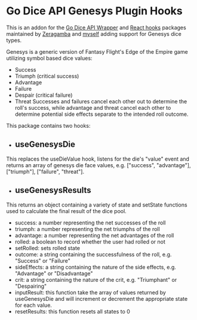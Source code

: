 # Go Dice API Genesys Plugin Hooks

This is an addon for the [Go Dice API Wrapper](https://github.com/Zeragamba/go-dice-js/tree/main/packages/go-dice-api) and [React hooks](https://github.com/Zeragamba/go-dice-js/tree/main/packages/go-dice-react) packages maintained by [Zeragamba](https://github.com/Zeragamba) and [myself](https://github.com/CarlJMcGee) adding support for Genesys dice types.

Genesys is a generic version of Fantasy Flight's Edge of the Empire game utilizing symbol based dice values:

- Success
- Triumph (critical success)
- Advantage
- Failure
- Despair (critical failure)
- Threat
  Successes and failures cancel each other out to determine the roll's success, while advantage and threat cancel each other to determine potential side effects separate to the intended roll outcome.

This package contains two hooks:

- ## useGenesysDie

This replaces the useDieValue hook, listens for the die's "value" event and returns an array of genesys die face values, e.g. \["success", "advantage"\], \["triumph"\], \["failure", "threat"\].

- ## useGenesysResults

This returns an object containing a variety of state and setState functions used to calculate the final result of the dice pool.

- success: a number representing the net successes of the roll
- triumph: a number representing the net triumphs of the roll
- advantage: a number representing the net advantages of the roll
- rolled: a boolean to record whether the user had rolled or not
- setRolled: sets rolled state
- outcome: a string containing the successfulness of the roll, e.g. "Success" or "Failure"
- sideEffects: a string containing the nature of the side effects, e.g. "Advantage" or "Disadvantage"
- crit: a string containing the nature of the crit, e.g. "Triumphant" or "Despairing"
- inputResult: this function take the array of values returned by useGenesysDie and will increment or decrement the appropriate state for each value.
- resetResults: this function resets all states to 0
